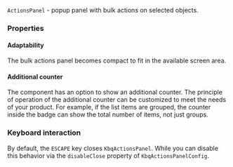 `ActionsPanel` - popup panel with bulk actions on selected objects.

<!-- example(actions-panel-overview) -->

### Properties

#### Adaptability

The bulk actions panel becomes compact to fit in the available screen area.

<!-- example(actions-panel-adaptive) -->

#### Additional counter

The component has an option to show an additional counter. The principle of operation of the additional counter can be customized to meet the needs of your product. For example, if the list items are grouped, the counter inside the badge can show the total number of items, not just groups.

<!-- example(actions-panel-custom-counter) -->

### Keyboard interaction

By default, the `ESCAPE` key closes `KbqActionsPanel`. While you can disable this behavior via the `disableClose` property of `KbqActionsPanelConfig`.
